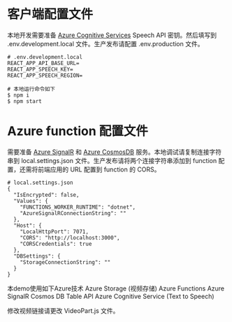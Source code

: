 # 客户端配置文件

本地开发需要准备 [Azure Cognitive Services](https://azure.miscrosoft.com/en-us/services/cognitive-services) Speech API 密钥。然后填写到 .env.development.local 文件。生产发布请配置 .env.production 文件。

```
# .env.development.local
REACT_APP_API_BASE_URL=
REACT_APP_SPEECH_KEY=
REACT_APP_SPEECH_REGION=

# 本地运行命令如下
$ npm i
$ npm start
```

# Azure function 配置文件

需要准备 [Azure SignalR](https://asp.net/signalr) 和 [Azure CosmosDB](https://azure.miscrosoft.com/en-us/services/cosmos-db) 服务。本地调试请复制连接字符串到 local.settings.json 文件。生产发布请将两个连接字符串添加到 function 配置，还需将前端应用的 URL 配置到 function 的 CORS。

```
# local.settings.json
{
  "IsEncrypted": false,
  "Values": {
    "FUNCTIONS_WORKER_RUNTIME": "dotnet",
    "AzureSignalRConnectionString": ""
  },
  "Host": {
    "LocalHttpPort": 7071,
    "CORS": "http://localhost:3000",
    "CORSCredentials": true
  },
  "DBSettings": {
    "StorageConnectionString": ""
  }
}
```

本demo使用如下Azure技术
    Azure Storage (视频存储)
    Azure Functions
    Azure SignalR
    Cosmos DB Table API
    Azure Cognitive Service (Text to Speech)

修改视频链接请更改 VideoPart.js 文件。
